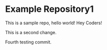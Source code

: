 # Example Repository1
This is a sample repo, hello world!
Hey Coders!

This is a second change.

Fourth testing commit.